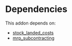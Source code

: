 # Dependencies

This addon depends on:

- [stock_landed_costs](https://github.com/bringout/oca-ocb-warehouse/tree/81e6496fce389797413505803016d3ac487ede13/odoo-bringout-oca-ocb-stock_landed_costs)
- [mrp_subcontracting](https://github.com/bringout/oca-ocb-mrp/tree/e8e8678176d39f14faf1d1666bd7344bba486fd5/odoo-bringout-oca-ocb-mrp_subcontracting)

